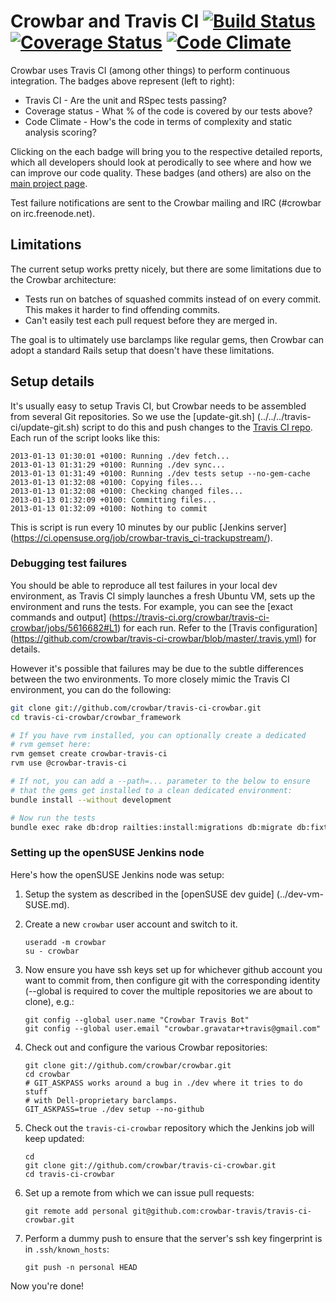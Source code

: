 # Crowbar and Travis CI [![Build Status](https://travis-ci.org/crowbar/travis-ci-crowbar.png?branch=master)](https://travis-ci.org/crowbar/travis-ci-crowbar) [![Coverage Status](https://coveralls.io/repos/crowbar/travis-ci-crowbar/badge.png?branch=master)](https://coveralls.io/r/crowbar/travis-ci-crowbar) [![Code Climate](https://codeclimate.com/github/crowbar/travis-ci-crowbar.png)](https://codeclimate.com/github/crowbar/travis-ci-crowbar)

Crowbar uses Travis CI (among other things) to perform continuous integration.
The badges above represent (left to right):

  * Travis CI - Are the unit and RSpec tests passing?
  * Coverage status - What % of the code is covered by our tests above?
  * Code Climate - How's the code in terms of complexity and static analysis
    scoring?

Clicking on the each badge will bring you to the respective detailed reports,
which all developers should look at perodically to see where and how we can
improve our code quality. These badges (and others) are also on the [main
project page](../../../#readme).

Test failure notifications are sent to the Crowbar mailing and IRC (#crowbar on
irc.freenode.net).

## Limitations

The current setup works pretty nicely, but there are some limitations due to the
Crowbar architecture:

  * Tests run on batches of squashed commits instead of on every commit. This
    makes it harder to find offending commits.
  * Can't easily test each pull request before they are merged in.

The goal is to ultimately use barclamps like regular gems, then Crowbar can
adopt a standard Rails setup that doesn't have these limitations.

## Setup details

It's usually easy to setup Travis CI, but Crowbar needs to be assembled from
several Git repositories. So we use the [update-git.sh]
(../../../travis-ci/update-git.sh) script to do this and push changes to the
[Travis CI repo](https://github.com/crowbar/travis-ci-crowbar). Each run of the
script looks like this:

```
2013-01-13 01:30:01 +0100: Running ./dev fetch...
2013-01-13 01:31:29 +0100: Running ./dev sync...
2013-01-13 01:31:49 +0100: Running ./dev tests setup --no-gem-cache
2013-01-13 01:32:08 +0100: Copying files...
2013-01-13 01:32:08 +0100: Checking changed files...
2013-01-13 01:32:09 +0100: Committing files...
2013-01-13 01:32:09 +0100: Nothing to commit
```

This is script is run every 10 minutes by our public [Jenkins server]
(https://ci.opensuse.org/job/crowbar-travis_ci-trackupstream/).

### Debugging test failures

You should be able to reproduce all test failures in your local dev environment,
as Travis CI simply launches a fresh Ubuntu VM, sets up the environment and runs
the tests. For example, you can see the [exact commands and output]
(https://travis-ci.org/crowbar/travis-ci-crowbar/jobs/5616682#L1) for each run.
Refer to the [Travis configuration]
(https://github.com/crowbar/travis-ci-crowbar/blob/master/.travis.yml) for
details.

However it's possible that failures may be due to the subtle differences between
the two environments. To more closely mimic the Travis CI environment, you can
do the following:

```bash
git clone git://github.com/crowbar/travis-ci-crowbar.git
cd travis-ci-crowbar/crowbar_framework

# If you have rvm installed, you can optionally create a dedicated
# rvm gemset here:
rvm gemset create crowbar-travis-ci
rvm use @crowbar-travis-ci

# If not, you can add a --path=... parameter to the below to ensure
# that the gems get installed to a clean dedicated environment:
bundle install --without development

# Now run the tests
bundle exec rake db:drop railties:install:migrations db:migrate db:fixtures:dump test:units spec
```

### Setting up the openSUSE Jenkins node

Here's how the openSUSE Jenkins node was setup:

1. Setup the system as described in the [openSUSE dev guide]
   (../dev-vm-SUSE.md).

1. Create a new `crowbar` user account and switch to it.
   ```
   useradd -m crowbar
   su - crowbar
   ```

1. Now ensure you have ssh keys set up for whichever github account you want to
   commit from, then configure git with the corresponding identity (--global is
   required to cover the multiple repositories we are about to clone),
   e.g.:
   ```
   git config --global user.name "Crowbar Travis Bot"
   git config --global user.email "crowbar.gravatar+travis@gmail.com"
   ```

1. Check out and configure the various Crowbar repositories:
   ```
   git clone git://github.com/crowbar/crowbar.git
   cd crowbar
   # GIT_ASKPASS works around a bug in ./dev where it tries to do stuff
   # with Dell-proprietary barclamps.
   GIT_ASKPASS=true ./dev setup --no-github
   ```

1. Check out the `travis-ci-crowbar` repository which the Jenkins job will keep
   updated:
   ```
   cd
   git clone git://github.com/crowbar/travis-ci-crowbar.git
   cd travis-ci-crowbar
   ```

1. Set up a remote from which we can issue pull requests:
   ```
   git remote add personal git@github.com:crowbar-travis/travis-ci-crowbar.git
   ```

1. Perform a dummy push to ensure that the server's ssh key fingerprint
   is in `.ssh/known_hosts`:
   ```
   git push -n personal HEAD
   ```

Now you're done!

